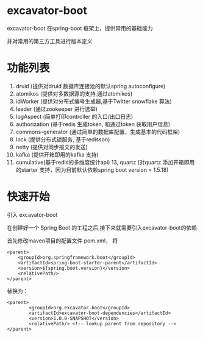 # excavator-boot
  
   excavator-boot 在spring-boot 框架上，提供常用的基础能力

   并对常用的第三方工具进行版本定义

# 功能列表

  1. druid (提供对druid 数据库连接池的默认spring autoconfigure)
  2. atomikos (提供对多数据源的支持,通过atomikos)
  3. idWorker  (提供对分布式编号生成器,基于Twitter snowflake 算法)
  4. leader  (通过zookeeper 进行选举)
  5. logAspect  (简单打印controller 的入口/出口日志)
  7. authorization  (基于redis 生成token, 和通过token 获取用户信息)
  8. commons-generator (通过简单的数据库配置，生成基本的代码框架)
  9. lock (提供分布式锁服务, 基于redisson)
  10. netty (提供对同步报文的发送)
  11. kafka (提供开箱即用的kafka 支持)
  12. cumulative(基于redis的多维度统计api)
  13, quartz (对quartz 添加开箱即用的starter 支持，因为目前默认依赖spring boot version = 1.5.18)



# 快速开始

   引入 excavator-boot

   在创建好一个 Spring Boot 的工程之后,接下来就需要引入excavator-boot的依赖
   
   首先修改maven项目的配置文件 pom.xml， 将

    <parent>
        <groupId>org.springframework.boot</groupId>
        <artifactId>spring-boot-starter-parent</artifactId>
        <version>${spring.boot.version}</version>
        <relativePath/> 
    </parent>

   替换为：

    <parent>
            <groupId>org.excavator.boot</groupId>
            <artifactId>excavator-boot-dependencies</artifactId>
            <version>1.0.0-SNAPSHOT</version>
            <relativePath/> <!-- lookup parent from repository -->
    </parent>
